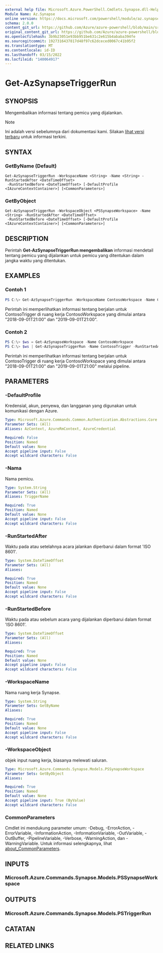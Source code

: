 ```yaml
---
external help file: Microsoft.Azure.PowerShell.Cmdlets.Synapse.dll-Help.xml
Module Name: Az.Synapse
online version: https://docs.microsoft.com/powershell/module/az.synapse/get-azsynapsetriggerrun
schema: 2.0.0
content_git_url: https://github.com/Azure/azure-powershell/blob/main/src/Synapse/Synapse/help/Get-AzSynapseTriggerRun.md
original_content_git_url: https://github.com/Azure/azure-powershell/blob/main/src/Synapse/Synapse/help/Get-AzSynapseTriggerRun.md
ms.openlocfilehash: 3b9b23051e93bb951be631c2e615b4ababa394fe
ms.sourcegitcommit: 1927316437817d48f97c62dceced0067c41b95f2
ms.translationtype: MT
ms.contentlocale: id-ID
ms.lasthandoff: 03/15/2022
ms.locfileid: "140064917"
---
```

# Get-AzSynapseTriggerRun

## SYNOPSIS
Mengembalikan informasi tentang pemicu yang dijalankan.

> [!NOTE]
>Ini adalah versi sebelumnya dari dokumentasi kami. Silakan [lihat versi terbaru](/powershell/module/az.synapse/get-azsynapsetriggerrun) untuk informasi terkini.

## SYNTAX

### GetByName (Default)
```
Get-AzSynapseTriggerRun -WorkspaceName <String> -Name <String> -RunStartedAfter <DateTimeOffset>
 -RunStartedBefore <DateTimeOffset> [-DefaultProfile <IAzureContextContainer>] [<CommonParameters>]
```

### GetByObject
```
Get-AzSynapseTriggerRun -WorkspaceObject <PSSynapseWorkspace> -Name <String> -RunStartedAfter <DateTimeOffset>
 -RunStartedBefore <DateTimeOffset> [-DefaultProfile <IAzureContextContainer>] [<CommonParameters>]
```

## DESCRIPTION
Perintah **Get-AzSynapseTriggerRun mengembalikan** informasi mendetail tentang pemicu yang dijalankan untuk pemicu yang ditentukan dalam jangka waktu yang ditentukan.

## EXAMPLES

### Contoh 1
```powershell
PS C:\> Get-AzSynapseTriggerRun -WorkspaceName ContosoWorkspace -Name ContosoTrigger -RunStartedAfter "2018-09-01T21:00" -RunStartedBefore "2019-09-01T21:00"
```

Perintah ini memperlihatkan informasi tentang berjalan untuk ContosoTrigger di ruang kerja ContosoWorkspace yang dimulai antara "2018-09-01T21:00" dan "2019-09-01T21:00".

### Contoh 2
```powershell
PS C:\> $ws = Get-AzSynapseWorkspace -Name ContosoWorkspace
PS C:\> $ws | Get-AzSynapseTriggerRun -Name ContosoTrigger -RunStartedAfter "2018-09-01T21:00" -RunStartedBefore "2019-09-01T21:00"
```

Perintah ini memperlihatkan informasi tentang berjalan untuk ContosoTrigger di ruang kerja ContosoWorkspace yang dimulai antara "2018-09-01T21:00" dan "2019-09-01T21:00" melalui pipeline.

## PARAMETERS

### -DefaultProfile
Kredensial, akun, penyewa, dan langganan yang digunakan untuk komunikasi dengan Azure.

```yaml
Type: Microsoft.Azure.Commands.Common.Authentication.Abstractions.Core.IAzureContextContainer
Parameter Sets: (All)
Aliases: AzContext, AzureRmContext, AzureCredential

Required: False
Position: Named
Default value: None
Accept pipeline input: False
Accept wildcard characters: False
```

### -Nama
Nama pemicu.

```yaml
Type: System.String
Parameter Sets: (All)
Aliases: TriggerName

Required: True
Position: Named
Default value: None
Accept pipeline input: False
Accept wildcard characters: False
```

### -RunStartedAfter
Waktu pada atau setelahnya acara jalankan diperbarui dalam format 'ISO 8601'.

```yaml
Type: System.DateTimeOffset
Parameter Sets: (All)
Aliases:

Required: True
Position: Named
Default value: None
Accept pipeline input: False
Accept wildcard characters: False
```

### -RunStartedBefore
Waktu pada atau sebelum acara yang dijalankan diperbarui dalam format 'ISO 8601'.

```yaml
Type: System.DateTimeOffset
Parameter Sets: (All)
Aliases:

Required: True
Position: Named
Default value: None
Accept pipeline input: False
Accept wildcard characters: False
```

### -WorkspaceName
Nama ruang kerja Synapse.

```yaml
Type: System.String
Parameter Sets: GetByName
Aliases:

Required: True
Position: Named
Default value: None
Accept pipeline input: False
Accept wildcard characters: False
```

### -WorkspaceObject
objek input ruang kerja, biasanya melewati saluran.

```yaml
Type: Microsoft.Azure.Commands.Synapse.Models.PSSynapseWorkspace
Parameter Sets: GetByObject
Aliases:

Required: True
Position: Named
Default value: None
Accept pipeline input: True (ByValue)
Accept wildcard characters: False
```

### CommonParameters
Cmdlet ini mendukung parameter umum: -Debug, -ErrorAction, -ErrorVariable, -InformationAction, -InformationVariable, -OutVariable, -OutBuffer, -PipelineVariable, -Verbose, -WarningAction, dan -WarningVariable. Untuk informasi selengkapnya, lihat [about_CommonParameters](http://go.microsoft.com/fwlink/?LinkID=113216).

## INPUTS

### Microsoft.Azure.Commands.Synapse.Models.PSSynapseWorkspace

## OUTPUTS

### Microsoft.Azure.Commands.Synapse.Models.PSTriggerRun

## CATATAN

## RELATED LINKS
